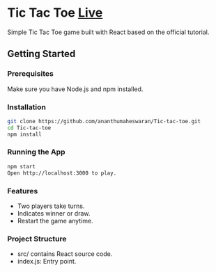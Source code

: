 # Tic Tac Toe <a href="https://ananthumaheswaran.github.io/Tic-tac-toe/">Live</a>

Simple Tic Tac Toe game built with React based on the official tutorial.

## Getting Started

### Prerequisites

Make sure you have Node.js and npm installed.

### Installation

```bash
git clone https://github.com/ananthumaheswaran/Tic-tac-toe.git
cd Tic-tac-toe
npm install
```

### Running the App

```bash
npm start
Open http://localhost:3000 to play.
```

### Features

- Two players take turns.
- Indicates winner or draw.
- Restart the game anytime.

### Project Structure

- src/ contains React source code.
- index.js: Entry point.

